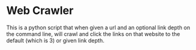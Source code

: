 # Web Crawler

This is a python script that when given a url and an optional link depth on the command line, will crawl and click the links on that website to the default (which is 3) or given link depth.
